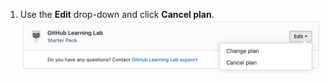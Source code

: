 1. Use the **Edit** drop-down and click **Cancel plan**.
  ![Cancel link in the Marketplace Purchases section of your personal account's billing settings](/assets/images/help/marketplace/marketplace-edit-app-billing-settings.png)
